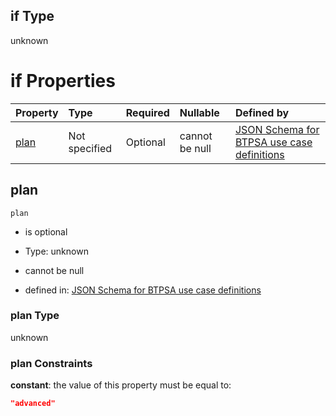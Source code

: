 ## if Type

unknown

# if Properties

| Property      | Type          | Required | Nullable       | Defined by                                                                                                                                                                                                                                  |
| :------------ | :------------ | :------- | :------------- | :------------------------------------------------------------------------------------------------------------------------------------------------------------------------------------------------------------------------------------------ |
| [plan](#plan) | Not specified | Optional | cannot be null | [JSON Schema for BTPSA use case definitions](btpsa-usecase-properties-services-items-allof-1-then-allof-14-then-allof-0-if-properties-plan.md "undefined#/properties/services/items/allOf/1/then/allOf/14/then/allOf/0/if/properties/plan") |

## plan



`plan`

*   is optional

*   Type: unknown

*   cannot be null

*   defined in: [JSON Schema for BTPSA use case definitions](btpsa-usecase-properties-services-items-allof-1-then-allof-14-then-allof-0-if-properties-plan.md "undefined#/properties/services/items/allOf/1/then/allOf/14/then/allOf/0/if/properties/plan")

### plan Type

unknown

### plan Constraints

**constant**: the value of this property must be equal to:

```json
"advanced"
```
